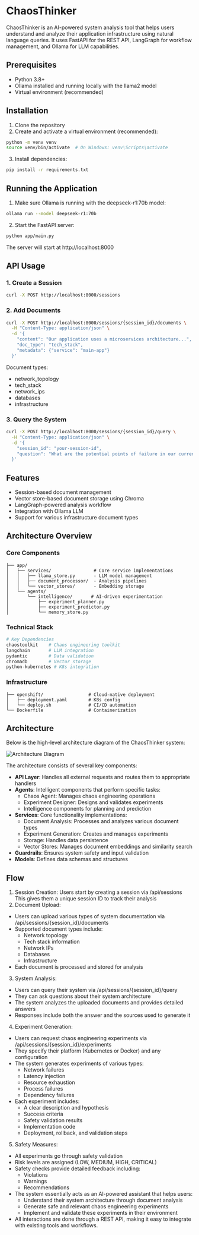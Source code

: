 # ChaosThinker

ChaosThinker is an AI-powered system analysis tool that helps users understand and analyze their application infrastructure using natural language queries. It uses FastAPI for the REST API, LangGraph for workflow management, and Ollama for LLM capabilities.

## Prerequisites

- Python 3.8+
- Ollama installed and running locally with the llama2 model
- Virtual environment (recommended)

## Installation

1. Clone the repository
2. Create and activate a virtual environment (recommended):
```bash
python -m venv venv
source venv/bin/activate  # On Windows: venv\Scripts\activate
```

3. Install dependencies:
```bash
pip install -r requirements.txt
```

## Running the Application

1. Make sure Ollama is running with the deepseek-r1:70b model:
```bash
ollama run --model deepseek-r1:70b
```

2. Start the FastAPI server:
```bash
python app/main.py
```

The server will start at http://localhost:8000

## API Usage

### 1. Create a Session
```bash
curl -X POST http://localhost:8000/sessions
```

### 2. Add Documents
```bash
curl -X POST http://localhost:8000/sessions/{session_id}/documents \
  -H "Content-Type: application/json" \
  -d '{
    "content": "Our application uses a microservices architecture...",
    "doc_type": "tech_stack",
    "metadata": {"service": "main-app"}
  }'
```

Document types:
- network_topology
- tech_stack
- network_ips
- databases
- infrastructure

### 3. Query the System
```bash
curl -X POST http://localhost:8000/sessions/{session_id}/query \
  -H "Content-Type: application/json" \
  -d '{
    "session_id": "your-session-id",
    "question": "What are the potential points of failure in our current architecture?"
  }'
```

## Features

- Session-based document management
- Vector store-based document storage using Chroma
- LangGraph-powered analysis workflow
- Integration with Ollama LLM
- Support for various infrastructure document types

## Architecture Overview

### Core Components
```text
├── app/
│   ├── services/                # Core service implementations
│   │   ├── llama_store.py       - LLM model management
│   │   ├── document_processor/  - Analysis pipelines
│   │   └── vector_stores/       - Embedding storage
│   └── agents/
│       └── intelligence/       # AI-driven experimentation
│           ├── experiment_planner.py
│           ├── experiment_predictor.py
│           └── memory_store.py
```

### Technical Stack
```python
# Key Dependencies
chaostoolkit    # Chaos engineering toolkit
langchain       # LLM integration
pydantic        # Data validation
chromadb        # Vector storage
python-kubernetes # K8s integration
```

### Infrastructure
```text
├── openshift/                 # Cloud-native deployment
│   ├── deployment.yaml        # K8s config
│   └── deploy.sh              # CI/CD automation
└── Dockerfile                 # Containerization
```

## Architecture

Below is the high-level architecture diagram of the ChaosThinker system:

![Architecture Diagram](docs/images/architecture.png)

The architecture consists of several key components:
- **API Layer**: Handles all external requests and routes them to appropriate handlers
- **Agents**: Intelligent components that perform specific tasks:
  - Chaos Agent: Manages chaos engineering operations
  - Experiment Designer: Designs and validates experiments
  - Intelligence components for planning and prediction
- **Services**: Core functionality implementations:
  - Document Analysis: Processes and analyzes various document types
  - Experiment Generation: Creates and manages experiments
  - Storage: Handles data persistence
  - Vector Stores: Manages document embeddings and similarity search
- **Guardrails**: Ensures system safety and input validation
- **Models**: Defines data schemas and structures

## Flow
1. Session Creation:
  Users start by creating a session via /api/sessions
  This gives them a unique session ID to track their analysis
2. Document Upload:
  - Users can upload various types of system documentation via /api/sessions/{session_id}/documents
  - Supported document types include:
      - Network topology
      - Tech stack information
      - Network IPs
      - Databases
      - Infrastructure
  - Each document is processed and stored for analysis
3. System Analysis:
  - Users can query their system via /api/sessions/{session_id}/query
  - They can ask questions about their system architecture
  - The system analyzes the uploaded documents and provides detailed answers
  - Responses include both the answer and the sources used to generate it
4. Experiment Generation:
  - Users can request chaos engineering experiments via /api/sessions/{session_id}/experiments
  - They specify their platform (Kubernetes or Docker) and any configuration
  - The system generates experiments of various types:
    - Network failures
    - Latency injection
    - Resource exhaustion
    - Process failures
    - Dependency failures
  - Each experiment includes:
    - A clear description and hypothesis
    - Success criteria
    - Safety validation results
    - Implementation code
    - Deployment, rollback, and validation steps
5. Safety Measures:
  - All experiments go through safety validation
  - Risk levels are assigned (LOW, MEDIUM, HIGH, CRITICAL)
  - Safety checks provide detailed feedback including:
    - Violations
    - Warnings
    - Recommendations
  - The system essentially acts as an AI-powered assistant that helps users:
    - Understand their system architecture through document analysis
    - Generate safe and relevant chaos engineering experiments
    - Implement and validate these experiments in their environment
  - All interactions are done through a REST API, making it easy to integrate with existing tools and workflows.
